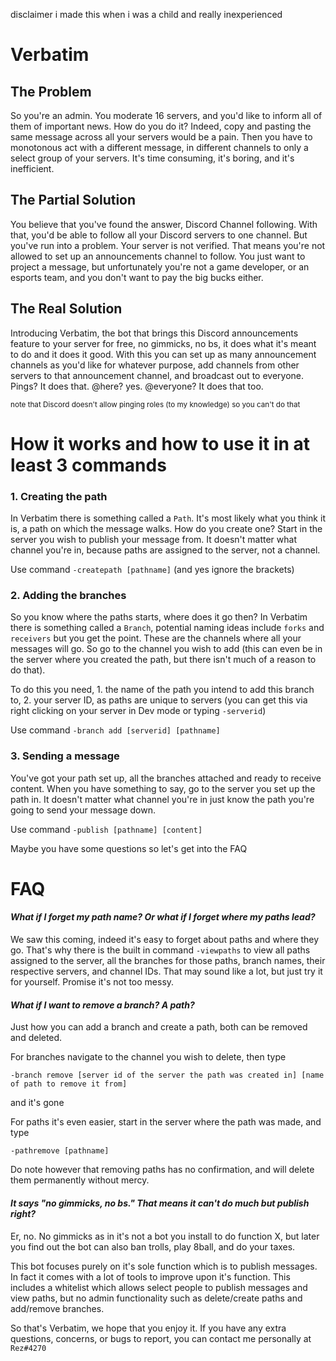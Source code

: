 disclaimer i made this when i was a child and really inexperienced 

# Verbatim
## The Problem
 So you're an admin. You moderate 16 servers, and you'd like to inform all of them of important news. How do you do it? Indeed, copy and pasting the same message across all your servers would be a pain. Then you have to monotonous act with a different message, in different channels to only a select group of your servers. It's time consuming, it's boring, and it's inefficient.

## The Partial Solution
 You believe that you've found the answer, Discord Channel following. With that, you'd be able to follow all your Discord servers to one channel. But you've run into a problem. Your server is not verified. That means you're not allowed to set up an announcements channel to follow. You just want to project a message, but unfortunately you're not a game developer, or an esports team, and you don't want to pay the big bucks either. 

## The Real Solution
 Introducing Verbatim, the bot that brings this Discord announcements feature to your server for free, no gimmicks, no bs, it does what it's meant to do and it does it good. With this you can set up as many announcement channels as you'd like for whatever purpose, add channels from other servers to that announcement channel, and broadcast out to everyone. Pings? It does that. @here? yes. @everyone? It does that too.

<sub> note that Discord doesn't allow pinging roles (to my knowledge) so you can't do that <sub>


# How it works and how to use it in at least 3 commands

### 1. Creating the path

In Verbatim there is something called a `Path`. It's most likely what you think it is, a path on which the message walks. How do you create one? Start in the server you wish to publish your message from. It doesn't matter what channel you're in, because paths are assigned to the server, not a channel. 

Use command `-createpath [pathname]` (and yes ignore the brackets)

### 2. Adding the branches

So you know where the paths starts, where does it go then? In Verbatim there is something called a `Branch`, potential naming ideas include `forks` and `receivers` but you get the point. These are the channels where all your messages will go. So go to the channel you wish to add (this can even be in the server where you created the path, but there isn't much of a reason to do that). 

To do this you need, 1. the name of the path you intend to add this branch to, 2. your server ID, as paths are unique to servers (you can get this via right clicking on your server in Dev mode or typing `-serverid`)

Use command `-branch add [serverid] [pathname]` 

### 3. Sending a message

You've got your path set up, all the branches attached and ready to receive content. When you have something to say, go to the server you set up the path in. It doesn't matter what channel you're in just know the path you're going to send your message down.

Use command `-publish [pathname] [content]`

Maybe you have some questions so let's get into the FAQ

# FAQ

#### *What if I forget my path name? Or what if I forget where my paths lead?*

We saw this coming, indeed it's easy to forget about paths and where they go. That's why there is the built in command `-viewpaths` to view all paths assigned to the server, all the branches for those paths, branch names, their respective servers, and channel IDs. That may sound like a lot, but just try it for yourself. Promise it's not too messy.

#### *What if I want to remove a branch? A path?*

Just how you can add a branch and create a path, both can be removed and deleted.

For branches navigate to the channel you wish to delete, then type

`-branch remove [server id of the server the path was created in] [name of path to remove it from]` 

and it's gone

For paths it's even easier, start in the server where the path was made, and type

`-pathremove [pathname]` 

Do note however that removing paths has no confirmation, and will delete them permanently without mercy.



#### *It says "no gimmicks, no bs." That means it can't do much but publish right?*

Er, no. No gimmicks as in it's not a bot you install to do function X, but later you find out the bot can also ban trolls, play 8ball, and do your taxes. 

This bot focuses purely on it's sole function which is to publish messages. In fact it comes with a lot of tools to improve upon it's function. This includes a whitelist which allows select people to publish messages and view paths, but no admin functionality such as delete/create paths and add/remove branches.



So that's Verbatim, we hope that you enjoy it. If you have any extra questions, concerns, or bugs to report, you can contact me personally at `Rez#4270`
